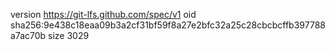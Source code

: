 version https://git-lfs.github.com/spec/v1
oid sha256:9e438c18eaa09b3a2cf31bf59f8a27e2bfc32a25c28cbcbcffb397788a7ac70b
size 3029

